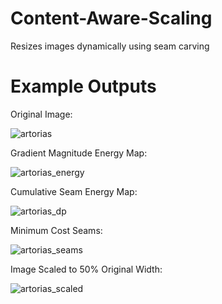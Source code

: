 # Content-Aware-Scaling
Resizes images dynamically using seam carving

# Example Outputs
Original Image:

![artorias](https://user-images.githubusercontent.com/15223179/41494322-8a112348-70c6-11e8-9465-0fe5995d5452.jpg)

Gradient Magnitude Energy Map:

![artorias_energy](https://user-images.githubusercontent.com/15223179/41494323-8cf6e430-70c6-11e8-9c5d-8930b9de640c.jpg)

Cumulative Seam Energy Map:

![artorias_dp](https://user-images.githubusercontent.com/15223179/41494324-8f6840a6-70c6-11e8-8cd1-bbc62ebcc2d7.jpg)

Minimum Cost Seams:

![artorias_seams](https://user-images.githubusercontent.com/15223179/41494325-91dc5520-70c6-11e8-8ebc-a6385b5f55d4.jpg)

Image Scaled to 50% Original Width:

![artorias_scaled](https://user-images.githubusercontent.com/15223179/41494327-94935b42-70c6-11e8-9088-2aaa7ffbc5a5.jpg)
